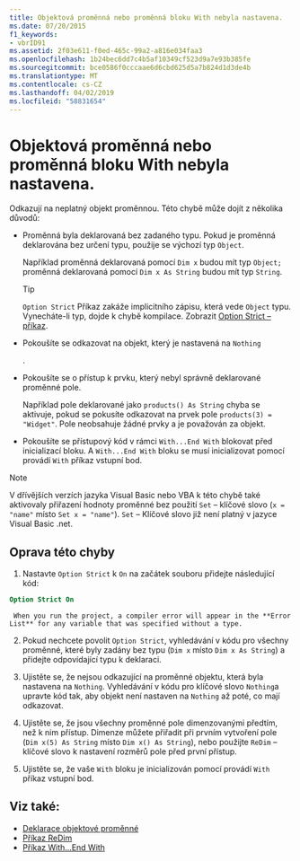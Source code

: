 ```yaml
---
title: Objektová proměnná nebo proměnná bloku With nebyla nastavena.
ms.date: 07/20/2015
f1_keywords:
- vbrID91
ms.assetid: 2f03e611-f0ed-465c-99a2-a816e034faa3
ms.openlocfilehash: 1b24bec6dd7c4b5af10349cf523d9a7e93b385fe
ms.sourcegitcommit: bce0586f0cccaae6d6cbd625d5a7b824d1d3de4b
ms.translationtype: MT
ms.contentlocale: cs-CZ
ms.lasthandoff: 04/02/2019
ms.locfileid: "58831654"
---
```

# <a name="object-variable-or-with-block-variable-not-set"></a>Objektová proměnná nebo proměnná bloku With nebyla nastavena.
Odkazují na neplatný objekt proměnnou.   Této chybě může dojít z několika důvodů:  
  
-   Proměnná byla deklarovaná bez zadaného typu. Pokud je proměnná deklarována bez určení typu, použije se výchozí typ `Object`.  
  
     Například proměnná deklarovaná pomocí `Dim x` budou mít typ `Object;` proměnná deklarovaná pomocí `Dim x As String` budou mít typ `String`.  
  
    > [!TIP]
    >  `Option Strict` Příkaz zakáže implicitního zápisu, která vede `Object` typu. Vynecháte-li typ, dojde k chybě kompilace. Zobrazit [Option Strict – příkaz](../../../visual-basic/language-reference/statements/option-strict-statement.md).  
  
-   Pokoušíte se odkazovat na objekt, který je nastavená na `Nothing`  
  
     .  
  
-   Pokoušíte se o přístup k prvku, který nebyl správně deklarované proměnné pole.  
  
     Například pole deklarované jako `products() As String` chyba se aktivuje, pokud se pokusíte odkazovat na prvek pole `products(3) = "Widget"`. Pole neobsahuje žádné prvky a je považován za objekt.  
  
-   Pokoušíte se přístupový kód v rámci `With...End With` blokovat před inicializací bloku.   A `With...End With` bloku se musí inicializovat pomocí provádí `With` příkaz vstupní bod.  
  
> [!NOTE]
>  V dřívějších verzích jazyka Visual Basic nebo VBA k této chybě také aktivovaly přiřazení hodnoty proměnné bez použití `Set` – klíčové slovo (`x = "name"` místo `Set x = "name"`). `Set` – Klíčové slovo již není platný v jazyce Visual Basic .net.  
  
## <a name="to-correct-this-error"></a>Oprava této chyby  
  
1.  Nastavte `Option Strict` k `On` na začátek souboru přidejte následující kód:  
  
```vb  
Option Strict On  
```  

     When you run the project, a compiler error will appear in the **Error List** for any variable that was specified without a type.  
  
2.  Pokud nechcete povolit `Option Strict`, vyhledávání v kódu pro všechny proměnné, které byly zadány bez typu (`Dim x` místo `Dim x As String`) a přidejte odpovídající typu k deklaraci.  
  
3.  Ujistěte se, že nejsou odkazující na proměnné objektu, která byla nastavena na `Nothing`.  Vyhledávání v kódu pro klíčové slovo `Nothing`a upravte kód tak, aby objekt není nastaven na `Nothing` až poté, co mají odkazovat.  
  
4.  Ujistěte se, že jsou všechny proměnné pole dimenzovanými předtím, než k nim přístup. Dimenze můžete přiřadit při prvním vytvoření pole (`Dim x(5) As String` místo `Dim x() As String`), nebo použijte `ReDim` – klíčové slovo k nastavení rozměrů pole před první přístup.  
  
5.  Ujistěte se, že vaše `With` bloku je inicializován pomocí provádí `With` příkaz vstupní bod.  
  
## <a name="see-also"></a>Viz také:

- [Deklarace objektové proměnné](../../../visual-basic/programming-guide/language-features/variables/object-variable-declaration.md)
- [Příkaz ReDim](../../../visual-basic/language-reference/statements/redim-statement.md)
- [Příkaz With...End With](../../../visual-basic/language-reference/statements/with-end-with-statement.md)
